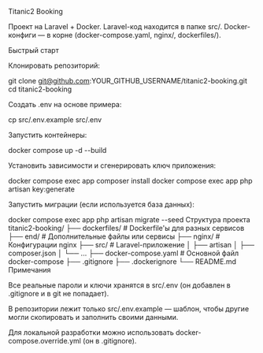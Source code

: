 Titanic2 Booking

Проект на Laravel + Docker.
Laravel-код находится в папке src/.
Docker-конфиги — в корне (docker-compose.yaml, nginx/, dockerfiles/).

Быстрый старт

Клонировать репозиторий:

git clone git@github.com:YOUR_GITHUB_USERNAME/titanic2-booking.git
cd titanic2-booking

Создать .env на основе примера:

cp src/.env.example src/.env

Запустить контейнеры:

docker compose up -d --build

Установить зависимости и сгенерировать ключ приложения:

docker compose exec app composer install
docker compose exec app php artisan key:generate

Запустить миграции (если используется база данных):

docker compose exec app php artisan migrate --seed
Структура проекта
titanic2-booking/
├── dockerfiles/        # Dockerfile'ы для разных сервисов
├── end/                # Дополнительные файлы или сервисы
├── nginx/              # Конфигурации nginx
├── src/                # Laravel-приложение
│    ├── artisan
│    ├── composer.json
│    └── ...
├── docker-compose.yaml # Основной файл docker-compose
├── .gitignore
├── .dockerignore
└── README.md
Примечания

Все реальные пароли и ключи хранятся в src/.env (он добавлен в .gitignore и в git не попадает).

В репозитории лежит только src/.env.example — шаблон, чтобы другие могли скопировать и заполнить своими данными.

Для локальной разработки можно использовать docker-compose.override.yml (он в .gitignore).